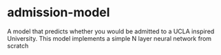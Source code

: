# admission-model
A model that predicts whether you would be admitted to a UCLA inspired University. This model implements a simple N layer neural network from scratch
